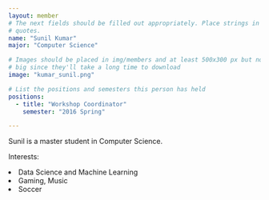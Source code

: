 ```yaml
---
layout: member
# The next fields should be filled out appropriately. Place strings in double 
# quotes.
name: "Sunil Kumar"
major: "Computer Science"

# Images should be placed in img/members and at least 500x300 px but not too
# big since they'll take a long time to download
image: "kumar_sunil.png"

# List the positions and semesters this person has held
positions:
  - title: "Workshop Coordinator"
    semester: "2016 Spring"

---
```

Sunil is a master student in Computer Science.

Interests: 
<li>Data Science and Machine Learning</li>
<li>Gaming, Music</li>
<li>Soccer</li>
